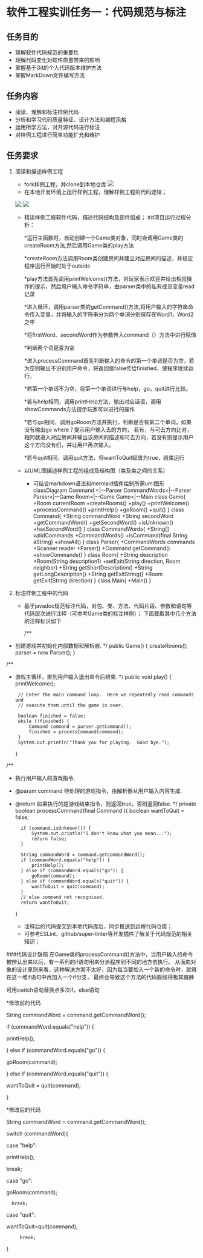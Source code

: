 # 软件工程实训任务一：代码规范与标注

## 任务目的
* 理解软件代码规范的重要性
* 理解代码变化对软件质量带来的影响
* 掌握基于Git的个人代码版本维护方法
* 掌握MarkDown文件编写方法

## 任务内容
* 阅读、理解和标注样例代码
* 分析和学习代码质量特征、设计方法和编程风格
* 运用所学方法，对开源代码进行标注
* 对样例工程进行简单功能扩充和维护

## 任务要求
1. 阅读和描述样例工程
    * fork样例工程，并clone到本地仓库
      ![](445534/4.PNG)
    * 在本地开发环境上运行样例工程，理解样例工程的代码逻辑；
      
    ![](picture/1.PNG)
    ![](picture/QQ截图20210702130821.png)
   
   
    * 精读样例工程软件代码，描述代码结构及部件组成；
      ##项目运行过程分析：

      *运行主函数时，自动创建一个Game类对象，同时会调用Game类的createRoom方法,然后调用Game类的play方法

      *createRoom方法调用Room类创建房间并建立对应房间的描述，并规定程序运行开始时处于outside

      *play方法首先调用printWelcome()方法，对玩家表示欢迎并给出相应操作的提示，然后用户输入命令字符串，由parser类中的私有成员变量read记录

      *进入循环，调用parser类的getCommand()方法,将用户输入的字符串命令传入变量，并将输入的字符串分为两个单词分别保存在Word1，Word2之中

      *将firstWord、secondWord作为参数传入command（）方法中进行赋值

      *判断两个词是否为空

      *进入processCommand首先判断输入的命令的第一个单词是否为空，若为空则输出不识别用户命令，将返回值false传给finished，使程序继续运行。

      *若第一个单词不为空，将第一个单词进行与help，go，quit进行比较。

      *若与help相同，调用printHelp方法，输出对应话语，调用showCommands方法提示玩家可以进行的操作

      *若与go相同，调用goRoom方法并执行，判断是否有第二个单词，如果没有输出go where？提示用户输入去的方向，
       若有，与可去方向比对，相同就进入对应房间并输出该房间的描述和可去方向，若没有则提示用户这个方向没有们，并让用户再次输入。

      *若与quit相同，调用quit方法，将wantToQuit赋值为true，结束运行

    * 以UML图描述样例工程的组成及结构图（类及类之间的关系）
        * 可结合markdown语法和mermaid插件绘制所需uml图形
          classDiagram
          Command <|--Parser
          CommandWords<|--Parser
          Parser<|--Game
          Room<|--Game
          Game<|--Main
          class Game{
          +Room currentRoom
          +createRooms()
          +play()
          +printWelcome()
          +processCommand()
          +printHelp()
          +goRoom()
          +quit()
          }
          class Command{
          +String commandWord
          +String secondWord
          +getCommandWord()
          +getSecondWord()
          +isUnknown()
          +hasSecondWord()
          }
          class CommandWords{
          +String[] validCommands
          +CommandWords()
          +isCommand(final String aString)
          +showAll()
          }
          class Parser{
          +CommandWords commands
          +Scanner reader
          +Parser()
          +Command getCommand()
          +showCommands()
          }
          class Room{
          +String description
          +Room(String description1)
          +setExit(String direction, Room neighbor)
          +String getShortDescription()
          +String getLongDescription()
          +String getExitString()
          +Room getExit(String direction)
          }
          class Main{
          +Main()
          } 
         
2. 标注样例工程中的代码
    * 基于javadoc规范标注代码，对包、类、方法、代码片段、参数和语句等代码层次进行注释（可参考Game类的标注样例）；
      下面截取其中几个方法的注释标识如下
      
      /**
* 创建游戏并初始化内部数据和解析器.
  */
  public Game() {
  createRooms();
  parser = new Parser();
  }

/**
*  游戏主循环，直到用户输入退出命令后结束.
*/
public void play() {
printWelcome();

        // Enter the main command loop.  Here we repeatedly read commands and
        // execute them until the game is over.

        boolean finished = false;
        while (!finished) {
            Command command = parser.getCommand();
            finished = processCommand(command);
        }
        System.out.println("Thank you for playing.  Good bye.");
    }

/**
* 执行用户输入的游戏指令.
* @param command 待处理的游戏指令，由解析器从用户输入内容生成.
* @return 如果执行的是游戏结束指令，则返回true，否则返回false.
*/
private boolean processCommand(final Command ){
boolean wantToQuit = false;

        if (command.isUnknown()) {
            System.out.println("I don't know what you mean...");
            return false;
        }

        String commandWord = command.getCommandWord();
        if (commandWord.equals("help")) {
            printHelp();
        } else if (commandWord.equals("go")) {
            goRoom(command);
        } else if (commandWord.equals("quit")) {
            wantToQuit = quit(command);
        }
        // else command not recognised.
        return wantToQuit;
    }

    * 注释后的代码提交到本地代码库后，同步推送到远程代码仓库；
    * 可参考ESLint、github/super-linter等开发插件了解关于代码规范的相关知识；

###代码设计缺陷
在Game类的processCommand()方法中，当用户输入的命令被辨认出来以后，有一系列的if语句用来分派程序到不同的地方去执行。
从面向对象的设计原则来看，这种解决方案不太好，因为每当要加入一个新的命令时，就得在这一堆if语句中再加入一个if分支，
最终会导致这个方法的代码膨胀得极其臃肿

可用switch语句替换点多次if，else语句

*修改前的代码

String commandWord = command.getCommandWord();

if (commandWord.equals("help")) {

printHelp();

} else if (commandWord.equals("go")) {

goRoom(command);

} else if (commandWord.equals("quit")) {

wantToQuit = quit(command);

}

*修改后的代码

String commandWord = command.getCommandWord();

switch (commandWord){

case "help":

  printHelp();

   break;

case "go":

  goRoom(command);

      break;

case "quit":

  wantToQuit=quit(command);

         break;

}

